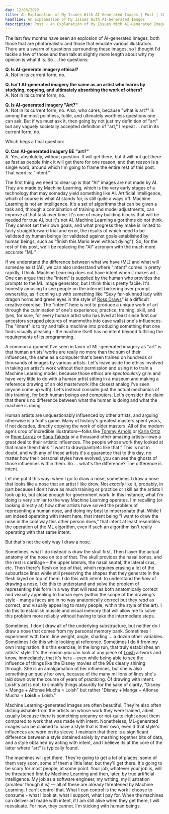 ```yaml
---
day: 12/05/2022
title: An Explanation of My Issues With AI-Generated Images | Post | CWB Writing
headline: An Explanation of My Issues With AI-Generated Images
description: Post - An Explanation of My Issues With AI-Generated Images - Christopher Buecheler&rsquo;s Author Site
---
```


The last few months have seen an explosion of AI-generated images, both those that are photorealistic and those that emulate various illustrators. There are a swarm of questions surrounding these images, so I thought I'd tackle a few of those and then talk at slightly more length about why my opinion is what it is. So &hellip; the questions:

**Q. Is AI-generate imagery ethical?**<br/>
A. Not in its current form, no.

**Q. Isn't AI-generated imagery the same as an artist who learns by studying, copying, and ultimately absorbing the work of others?**<br/>
A. Not in its current form, no.

**Q. Is AI-generated imagery "Art?"**<br/>
A. Not in its current form, no. Also, who cares, because "what is art?" is among the most pointless, futile, and ultimately worthless questions one can ask. But if we must ask it, then going by not just my definition of "art" but any vaguely societally accepted definition of "art," I repeat &hellip; not in its current form, no.

Which begs a final question:

**Q. Can AI-generated imagery BE "art?"**<br/>
A. Yes, absolutely, without question. It will get there, but it will not get there as fast as people think it will get there for one reason, and that reason is a single word, around which I'm going to frame the entire rest of this post. That word is: "intent."

The first thing we need to clear up is that "AI" images are not made by AI. They are made by Machine Learning, which is the very early stages of a technology that may someday yield something like AI. Artificial Intelligence, which of course is what AI stands for, is still quite a ways off. Machine Learning is not an intelligence. It's a set of algorithms that can be given a task and, through a combination of training and model adjustments, can improve at that task over time. It's one of many building blocks that will be needed for true AI, but it's not AI. Machine Learning algorithms do not think. They cannot set their own goals, and what progress they make is limited to fairly straightforward trial and error, the results of which need to be validated by human beings (or validated against goals established by human beings, such as "finish this Mario level without dying"). So, for the rest of this post, we'll be replacing the "AI" acronym with the much more accurate "ML."

If we understand the difference between what we have (ML) and what will someday exist (AI), we can also understand where "intent" comes in pretty rapidly, I think. Machine Learning does not have intent when it makes art. One can argue that the "intent" is supplied by the human who provides the prompts to the ML image generator, but I think this is pretty facile. It's honestly amusing to see people on the internet bickering over prompt ownership, as if coming up with something like "Sexy fair-skinned lady with dragon horns and green eyes in the style of <a href="https://rossdraws.com/" target="_blank">Ross Draws</a>" is a difficult creative exercise. The "intent" here is not to produce a unique work of art through the culmination of one's experience, practice, training, skill, and (yes, for sure, for every human artist who has lived at least since first our ancestors scraped pictures of mammoths into cave walls) one's influences. The "intent" is to try and talk a machine into producing something that one finds visually pleasing - the machine itself has no intent beyond fulfilling the requirements of its programming.

A common argument I've seen in favor of ML-generated imagery as "art" is that human artists' works are really no more than the sum of their influences, the same as a computer that's been trained on hundreds or thousands of images by various artists. Let's leave aside the ethics involved in taking an artist's work without their permission and using it to train a Machine Learning model, because those ethics are _spectacularly_ grim and have very little to do with a human artist sitting in a museum and making a reference drawing of an old masterwork (the closest analog I've seen anyone come up with). Let's instead consider just the actual mechanics of this training, for both human beings and computers. Let's consider the claim that there's no difference between what the human is doing and what the machine is doing.

Human artists are unquestionably influenced by other artists, and arguing otherwise is a fool's game. Many of history's greatest masters spent years, if not decades, directly copying the work of older masters. All of the modern age's crop of incredible illustrators&mdash;folks like <a href="https://www.tommyarnoldart.com/" target="_blank">Tommy Arnold</a> or <a href="http://www.karlaortizart.com/" target="_blank">Karla Ortiz</a> or <a href="https://www.instagram.com/pepelarraz/" target="_blank">Pepe Larraz</a> or <a href="https://sanatakeda.com/" target="_blank">Sana Takeda</a> or a thousand other amazing artists&mdash;owe a great deal to their artistic influences. The people whose work they looked at that made them think "I want to draw/paint/etc like that." This is not in doubt, and with any of these artists it's a guarantee that to this day, no matter how their personal styles have evolved, you can see the ghosts of those influences within them. So &hellip; what's the difference? The difference is intent.

Let me put it this way: when I go to draw a nose, sometimes I draw a nose that looks like a nose that an artist I like drew. Not _exactly_ like it, probably, in part because I don't have as much training or practice or skill as the artists I look up to, but close enough for government work. In this instance, what I'm doing is very similar to the way Machine Learning operates. I'm recalling (or looking directly at) how other artists have solved the problem of representing a human nose, and doing my best to impersonate that. While I am indeed operating with intent here, that intent being "I want to draw the nose in the cool way this other person does," that intent at least resembles the operation of the ML algorithm, even if such an algorithm isn't really operating with that same intent.

But that's not the only way I draw a nose.

Sometimes, what I do instead is draw the skull first. Then I layer the actual anatomy of the nose on top of that. The skull provides the nasal bones, and the rest is cartilage &ndash; the upper laterals, the nasal septal, the lateral crus, etc. Then there's flesh on top of that, which requires erasing a lot of the subsurface lines while still preserving the shapes that they generate in the flesh layed on top of them. I do this with intent: to understand the _how_ of drawing a nose. I do this to understand and solve the problem of representing this form in a way that will read as both anatomically correct and visually appealing to human eyes (within the scope of the drawing's style - manga faces are in no way anatomically correct but they _read_ as correct, and visually appealing to many people, within the style of the art). I do this to establish muscle and visual memory that will allow me to solve this problem more reliably without having to take the intermediate steps.

Sometimes, I don't draw all of the underlying substructure, but neither do I draw a nose that comes from my personal memory bank. Sometimes I experiment with form, line weight, angle, shading &hellip; a dozen other variables. Sometimes I do this while looking at reference. Sometimes I do it from my own imagination. It's this exercise, in the long run, that truly establishes an artists' style. It's the reason you can look at any piece of <a href="https://loish.net/" target="_blank">Loish</a> artwork and know, immediately, that it's hers &ndash; even while being able to see the influence of things like the Disney movies of the 90s clearly shining through. She is an amalgamation of her influences, but she is also something uniquely her own, because of the many millions of lines she's laid down over the course of years of practicing. Of drawing with intent. Loish's art is not, to simplify things absurdly for the sake of clarity, "Disney + Manga + Alfonse Mucha = Loish" but rather "Disney + Manga + Alfonse Mucha + **Loish** = Loish."

Machine Learning-generated images are often beautiful. They're also often distinguishable from the artists on whose work they were trained, albeit usually because there is something uncanny or not-quite-right about them compared to work that was made with intent. Nonetheless, ML-generated images can be claimed to have a style that is their own, even if that style's influences are worn on its sleeve. I maintain that there is a significant difference between a style obtained solely by mashing together bits of data, and a style obtained by acting with intent, and I believe its at the core of the latter where "art" is typically found.

The machines will get there. They're going to get a lot of places, some of them very soon, some of them a little later, but they'll get there. It's going to be scary for most people, at some point. Your job, whatever your job is, will be threatened first by Machine Learning and then, later, by true artificial intelligence. My job as a software engineer, my writing, my illustration (amateur though it is) &mdash; all of these are already threatened by Machine Learning. I can't control that. What I can control is the work I choose to consume - what I look at, what I support, what I pay for. When the machines can deliver art made with intent, if I am still alive when they get there, I will reevaluate. For now, they cannot. I'm sticking with human beings.
